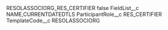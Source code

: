 <?xml version="1.0" encoding="UTF-8"?>
<CustomMetadata xmlns="http://soap.sforce.com/2006/04/metadata" xmlns:xsi="http://www.w3.org/2001/XMLSchema-instance" xmlns:xsd="http://www.w3.org/2001/XMLSchema">
    <label>RESOLASSOCIORG_RES_CERTIFIER</label>
    <protected>false</protected>
    <values>
        <field>FieldList__c</field>
        <value xsi:type="xsd:string">NAME,CURRENTDATEDTLS</value>
    </values>
    <values>
        <field>ParticipantRole__c</field>
        <value xsi:type="xsd:string">RES_CERTIFIER</value>
    </values>
    <values>
        <field>TemplateCode__c</field>
        <value xsi:type="xsd:string">RESOLASSOCIORG</value>
    </values>
</CustomMetadata>
